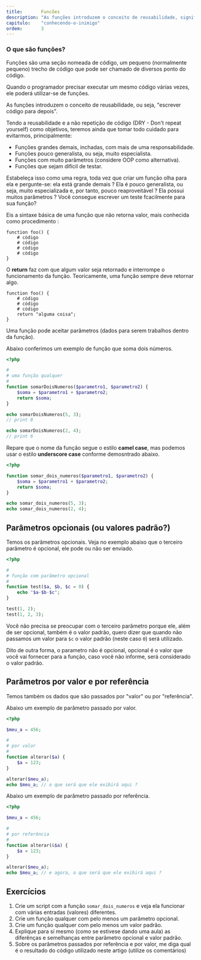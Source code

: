 ```yaml
---
title:       Funcões
description: "As funções introduzem o conceito de reusabilidade, significa 'escrever código para depois'."
capitulo:    "conhecendo-o-inimigo"
ordem:       3
---
```



### O que são funções?

Funções são uma seção nomeada de código, um pequeno (normalmente pequeno) trecho de código que pode ser chamado de
diversos ponto do código.

Quando o programador precisar executar um mesmo código várias vezes, ele poderá utilizar-se de funções.

As funções introduzem o conceito de reusabilidade, ou seja, "escrever código para depois".

Tendo a reusabilidade e a não repetição de código (DRY - Don't repeat yourself) como objetivos, teremos ainda que tomar
todo cuidado para evitarmos, principalmente:

- Funções grandes demais, inchadas, com mais de uma responsabilidade.
- Funções pouco generalista, ou seja, muito especialista.
- Funções com muito parâmetros (considere OOP como alternativa).
- Funções que sejam difícil de testar.

Estabeleça isso como uma regra, toda vez que criar um função olha para ela e pergunte-se: ela está grande demais ?
Ela é pouco generalista, ou seja, muito especializada e, por tanto, pouco reaproveitável ? Ela possui muitos parâmetros ?
Você consegue escrever um teste fcacilmente para sua função?

Eis a sintaxe básica de uma função que não retorna valor, mais conhecida como procedimento :


    function foo() {
        # código
        # código
        # código
        # código
    }

O __return__ faz com que algum valor seja retornado e interrompe o funcionamento da função. Teoricamente, uma função
sempre deve retornar algo.

    function foo() {
        # código
        # código
        # código
        return "alguma coisa";
    }

Uma função pode aceitar parâmetros (dados para serem trabalhos dentro da função).

Abaixo conferimos um exemplo de função que soma dois números.

```php
<?php

#
# uma função qualquer
#
function somarDoisNumeros($parametro1, $parametro2) {
    $soma = $parametro1 + $parametro2;
    return $soma;
}

echo somarDoisNumeros(5, 3);
// print 8

echo somarDoisNumeros(2, 4);
// print 6
```

Repare que o nome da função segue o estilo __camel case__, mas podemos usar o estilo __underscore case__ conforme
demosntrado abaixo.

```php
<?php

function somar_dois_numeros($parametro1, $parametro2) {
    $soma = $parametro1 + $parametro2;
    return $soma;
}

echo somar_dois_numeros(5, 3);
echo somar_dois_numeros(2, 4);
```

## Parâmetros opcionais (ou valores padrão?)


Temos os parâmetros opcionais. Veja no exemplo abaixo que o terceiro parâmetro é opcional, ele pode ou não ser enviado.

```php
<?php

#
# função com parâmetro opcional
#
function test($a, $b, $c = 0) {
    echo "$a-$b-$c";
}

test(1, 2);
test(1, 2, 3);
```

Você não precisa se preocupar com o terceiro parâmetro porque ele, além de ser opcional, também é o valor padrão, quero
dizer que quando não passamos um valor para `$c` o valor padrão (neste caso `0`) será utilizado.

Dito de outra forma, o parametro não é opcional, opcional é o valor que você vai fornecer para a função, caso você não 
informe, será considerado o valor padrão.



## Parâmetros por valor e por referência 

Temos também os dados que são passados por "valor" ou por "referência".

Abaixo um  exemplo de parâmetro passado por valor.

```php
<?php

$meu_a = 456;

#
# por valor
#
function alterar($a) {
    $a = 123;
}

alterar($meu_a);
echo $meu_a; // o que será que ele exibirá aqui ?
```

Abaixo um  exemplo de parâmetro passado por referência.

```php
<?php

$meu_a = 456;

#
# por referência
#
function alterar(&$a) {
    $a = 123;
}

alterar($meu_a);
echo $meu_a; // e agora, o que será que ele exibirá aqui ?
```

## Exercícios

1. Crie um script com a função `somar_dois_numeros` e veja ela funcionar com várias entradas (valores) diferentes.
2. Crie um função qualquer com pelo menos um parâmetro opcional.
3. Crie um função qualquer com pelo menos um valor padrão.
4. Explique para sí mesmo (como se estivese dando uma aula) as diferênças e semelhanças entre parâmetro opcional e valor padrão.
5. Sobre os parâmetros passados por referência e por valor, me diga qual é o resultado do código utilizado neste artigo
   (utilize os comentários)
